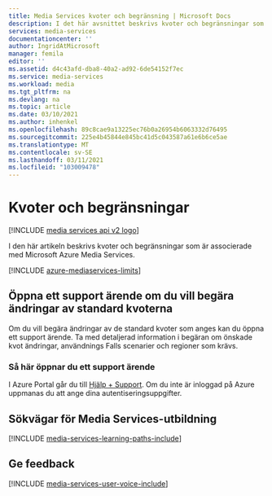 ```yaml
---
title: Media Services kvoter och begränsning | Microsoft Docs
description: I det här avsnittet beskrivs kvoter och begränsningar som är associerade med Microsoft Azure Media Services.
services: media-services
documentationcenter: ''
author: IngridAtMicrosoft
manager: femila
editor: ''
ms.assetid: d4c43afd-dba8-40a2-ad92-6de54152f7ec
ms.service: media-services
ms.workload: media
ms.tgt_pltfrm: na
ms.devlang: na
ms.topic: article
ms.date: 03/10/2021
ms.author: inhenkel
ms.openlocfilehash: 89c8cae9a13225ec76b0a26954b6063332d76495
ms.sourcegitcommit: 225e4b45844e845bc41d5c043587a61e6b6ce5ae
ms.translationtype: MT
ms.contentlocale: sv-SE
ms.lasthandoff: 03/11/2021
ms.locfileid: "103009478"
---
```

# <a name="quotas-and-limitations"></a>Kvoter och begränsningar

[!INCLUDE [media services api v2 logo](./includes/v2-hr.md)]

I den här artikeln beskrivs kvoter och begränsningar som är associerade med Microsoft Azure Media Services.

[!INCLUDE [azure-mediaservices-limits](../../../includes/azure-mediaservices-limits.md)]

## <a name="open-a-support-ticket-to-request-changes-to-the-default-quotas"></a>Öppna ett support ärende om du vill begära ändringar av standard kvoterna
Om du vill begära ändringar av de standard kvoter som anges kan du öppna ett support ärende. Ta med detaljerad information i begäran om önskade kvot ändringar, användnings Falls scenarier och regioner som krävs.

### <a name="how-to-open-a-support-ticket"></a>Så här öppnar du ett support ärende
I Azure Portal går du till [Hjälp + Support](https://portal.azure.com/#blade/Microsoft_Azure_Support/HelpAndSupportBlade/newsupportrequest). Om du inte är inloggad på Azure uppmanas du att ange dina autentiseringsuppgifter.


## <a name="media-services-learning-paths"></a>Sökvägar för Media Services-utbildning
[!INCLUDE [media-services-learning-paths-include](../../../includes/media-services-learning-paths-include.md)]

## <a name="provide-feedback"></a>Ge feedback
[!INCLUDE [media-services-user-voice-include](../../../includes/media-services-user-voice-include.md)]

